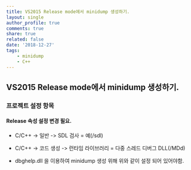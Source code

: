 ```yaml
---
title: VS2015 Release mode에서 minidump 생성하기.
layout: single
author_profile: true
comments: true
share: true
related: false
date: '2018-12-27'
tags:
    - minidump
    - C++
---
```


## VS2015 Release mode에서 minidump 생성하기.

### 프로젝트 설정 항목
#### Release 속성 설정 변경 필요.
* C/C++ -> 일반 -> SDL 검사 = 예(/sdl)
* C/C++ -> 코드 생성 -> 런타임 라이브러리 = 다중 스레드 디버그 DLL(/MDd)

* dbghelp.dll 을 이용하여 minidump 생성 위해 위와 같이 설정 되어 있어야함.

